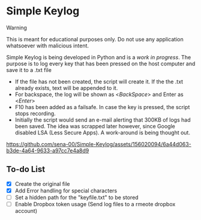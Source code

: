 # Simple Keylog
>[!WARNING]
> This is meant for educational purposes only. Do not use any application whatsoever with malicious intent.

Simple Keylog is being developed in Python and is a *work in progress*. The purpose is to log every key that has been pressed on the host computer and save it to a .txt file
- If the file has not been created, the script will create it. If the the .txt already exists, text will be appended to it.
- For backspace, the log will be shown as <*BackSpace*> and Enter as <*Enter*>
- F10 has been added as a failsafe. In case the key is pressed, the script stops recording.
- Initially the script would send an e-mail alerting that 300KB of logs had been saved. The idea was scrapped later however, since Google disabled LSA (Less Secure Apps). A work-around is being thought out.



https://github.com/sena-00/Simple-Keylog/assets/156020094/6a44d063-b3de-4a64-9633-a97cc7e4a8d9

## To-do List
- [x] Create the original file
- [x] Add Error handling for special characters
- [ ] Set a hidden path for the "keyfile.txt" to be stored
- [ ] Enable Dropbox token usage (Send log files to a rmeote dropbox account)
